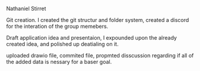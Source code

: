 Nathaniel Stirret  

Git creation.
I created the git structur and folder system, created a discord for the interation of the group memebers.

Draft application idea and presentaion, 
I expounded upon the already created idea, and polished up deatialing on it. 

uploaded drawio file, commited file, propmted disscussion regarding if all of the added data is nessary for a baser goal.
